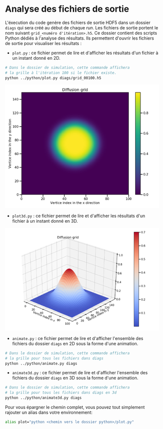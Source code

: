 # Analyse des fichiers de sortie

L'éxecution du code genère des fichiers de sortie HDF5 dans un dossier `diags`
qui sera créé au début de chaque *run*.
Les fichiers de sortie portent le nom suivant `grid_<numéro d'itération>.h5`.
Ce dossier contient des scripts Python
dédiés à l'analyse des résultats.
Ils permettent d'ouvrir les fichiers de sortie pour visualiser les résultats :
- `plot.py` : ce fichier permet de lire et d'afficher les résultats
d'un fichier à un instant donné en 2D.

```bash
# Dans le dossier de simulation, cette commande affichera
# la grille à l'itération 100 si le fichier existe.
python ../python/plot.py diags/grid_00100.h5
```

![alt text](../extra/diffusion_plot2d.png "2D plot of the diffusion grid")

- `plot3d.py` : ce fichier permet de lire et d'afficher les résultats
d'un fichier à un instant donné en 3D.

![alt text](../extra/diffusion_plot3d.png "3D plot of the diffusion grid")

- `animate.py` : ce fichier permet de lire et d'afficher l'ensemble des fichiers du dossier `diags` en 2D sous la forme d'une animation.

```bash
# Dans le dossier de simulation, cette commande affichera
# la grille pour tous les fichiers dans diags
python ../python/animate.py diags
```

- `animate3d.py` : ce fichier permet de lire et d'afficher l'ensemble des fichiers du dossier `diags` en 3D sous la forme d'une animation.

```bash
# Dans le dossier de simulation, cette commande affichera
# la grille pour tous les fichiers dans diags en 3d
python ../python/animate3d.py diags
```

Pour vous épargner le chemin complet, vous pouvez tout simplement rajouter
un alias dans votre environnement:
```bash
alias plot="python <chemin vers le dossier python>/plot.py"
```
